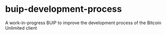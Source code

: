 # buip-development-process
A work-in-progress BUIP to improve the development process of the Bitcoin Unlimited client
